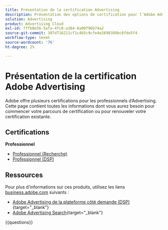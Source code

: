 ```yaml
---
title: Présentation de la certification Advertising
description: Présentation des options de certification pour l’Adobe Advertising
solution: Advertising
product: Advertising Cloud
exl-id: fffb8e56-5afa-4fc0-a384-8a00f96b74a2
source-git-commit: 307d716211cf1c4b5c9cfe4e2698389bc8fde5f4
workflow-type: tm+mt
source-wordcount: '76'
ht-degree: 2%

---
```


# Présentation de la certification Adobe Advertising

Adobe offre plusieurs certifications pour les professionnels d’Advertising.  Cette page contient toutes les informations dont vous aurez besoin pour commencer votre parcours de certification ou pour renouveler votre certification existante.

## Certifications

**Professionnel**

* [Professionnel (Recherche)](https://certification.adobe.com/certification/advertising-search-business-practitioner-professional) <!--AD0-E501-->
* [Professionnel (DSP)](https://certification.adobe.com/certification/advertising-dsp-business-practitioner-professional) <!--AD0-E502-->

## Ressources

Pour plus d’informations sur ces produits, utilisez les liens [business.adobe.com](https://business.adobe.com/) suivants :

* [Adobe Advertising de la plateforme côté demande (DSP)](https://business.adobe.com/products/advertising/demand-side-platform.html){target="_blank"}
* [Adobe Advertising Search](https://business.adobe.com/products/advertising/search-marketing-management.html){target="_blank"}

{{questions}}

